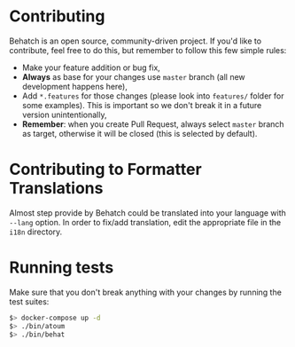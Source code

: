# Contributing

Behatch is an open source, community-driven project. If you'd like to
contribute, feel free to do this, but remember to follow this few simple rules:

* Make your feature addition or bug fix,
* __Always__ as base for your changes use `master` branch (all new development
  happens here),
* Add `*.features` for those changes (please look into `features/` folder for
  some examples). This is important so we don't break it in a future version
  unintentionally,
* __Remember__: when you create Pull Request, always select `master` branch as
  target, otherwise it will be closed (this is selected by default).

# Contributing to Formatter Translations

Almost step provide by Behatch could be translated into your language with
`--lang` option. In order to fix/add translation, edit the appropriate file in
the `i18n` directory.

# Running tests

Make sure that you don't break anything with your changes by running the test
suites:

```bash
$> docker-compose up -d
$> ./bin/atoum
$> ./bin/behat
```
